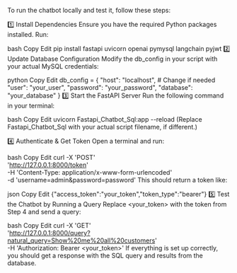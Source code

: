 To run the chatbot locally and test it, follow these steps:

1️⃣ Install Dependencies
Ensure you have the required Python packages installed. Run:

bash
Copy
Edit
pip install fastapi uvicorn openai pymysql langchain pyjwt
2️⃣ Update Database Configuration
Modify the db_config in your script with your actual MySQL credentials:

python
Copy
Edit
db_config = {
    "host": "localhost",  # Change if needed
    "user": "your_user",
    "password": "your_password",
    "database": "your_database"
}
3️⃣ Start the FastAPI Server
Run the following command in your terminal:

bash
Copy
Edit
uvicorn Fastapi_Chatbot_Sql:app --reload
(Replace Fastapi_Chatbot_Sql with your actual script filename, if different.)

4️⃣ Authenticate & Get Token
Open a terminal and run:

bash
Copy
Edit
curl -X 'POST' \
  'http://127.0.0.1:8000/token' \
  -H 'Content-Type: application/x-www-form-urlencoded' \
  -d 'username=admin&password=password'
This should return a token like:

json
Copy
Edit
{"access_token":"your_token","token_type":"bearer"}
5️⃣ Test the Chatbot by Running a Query
Replace <your_token> with the token from Step 4 and send a query:

bash
Copy
Edit
curl -X 'GET' \
  'http://127.0.0.1:8000/query?natural_query=Show%20me%20all%20customers' \
  -H 'Authorization: Bearer <your_token>'
If everything is set up correctly, you should get a response with the SQL query and results from the database.